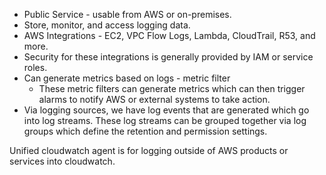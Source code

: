 * Public Service - usable from AWS or on-premises.
* Store, monitor, and access logging data.
* AWS Integrations - EC2, VPC Flow Logs, Lambda, CloudTrail, R53, and more.
* Security for these integrations is generally provided by IAM or service roles.
* Can generate metrics based on logs - metric filter
  * These metric filters can generate metrics which can then trigger alarms to notify AWS or external systems to take action.
* Via logging sources, we have log events that are generated which go into log streams. These log streams can be grouped together via log groups which define the retention and permission settings.

Unified cloudwatch agent is for logging outside of AWS products or services into cloudwatch.
